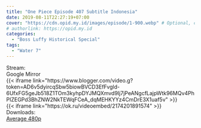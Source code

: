 ```yaml
---
title: "One Piece Episode 407 Subtitle Indonesia"
date: 2019-08-11T22:27:19+07:00
cover: "https://cdn.opid.my.id/images/episode/1-900.webp" # Optional, cover
# authorlink: https://opid.my.id
categories:
  - "Boss Luffy Historical Special"
tags:
  - "Water 7"
---
```

<div class="ui menu violet borderless inverted">
  <div class="header item active">
        Stream:
    </div>
  <a class="active item" data-tab="google">
    <i class="google drive icon"></i> Google
  </a>
  <a class="item nounderline" data-tab="mirror">
    <i class="odnoklassniki icon"></i> Mirror
  </a>
</div>
<div class="ui bottom attached tab segment active" style="border:0 !important;" data-tab="google">
 {{< iframe link="https://www.blogger.com/video.g?token=AD6v5dyircqSbw5biowBVCD3EfFvgld-6UfxFG5geJb518Z1TOm3kyhpDYJMQXmvd9Ij7jPeANgcfLajpWtk96MQv4PhPIZEGPd3BhZNW2NkTEWqFCeA_dqMEHKYYz4CmDrE3X1uaf5v" >}}
</div>
<div class="ui bottom attached tab segment" style="border:0 !important;" data-tab="mirror">
{{< iframe link="https://ok.ru/videoembed/2174201891574" >}}
</div>
<div class="ui menu violet borderless inverted">
  <div class="header item active">
        Downloads:
    </div>
  <a class="item nounderline" href="https://ouo.io/YiNP2D" target="_blank" rel="dofollow"><i class="google drive icon"></i>
    Average 480p</a>
</div>